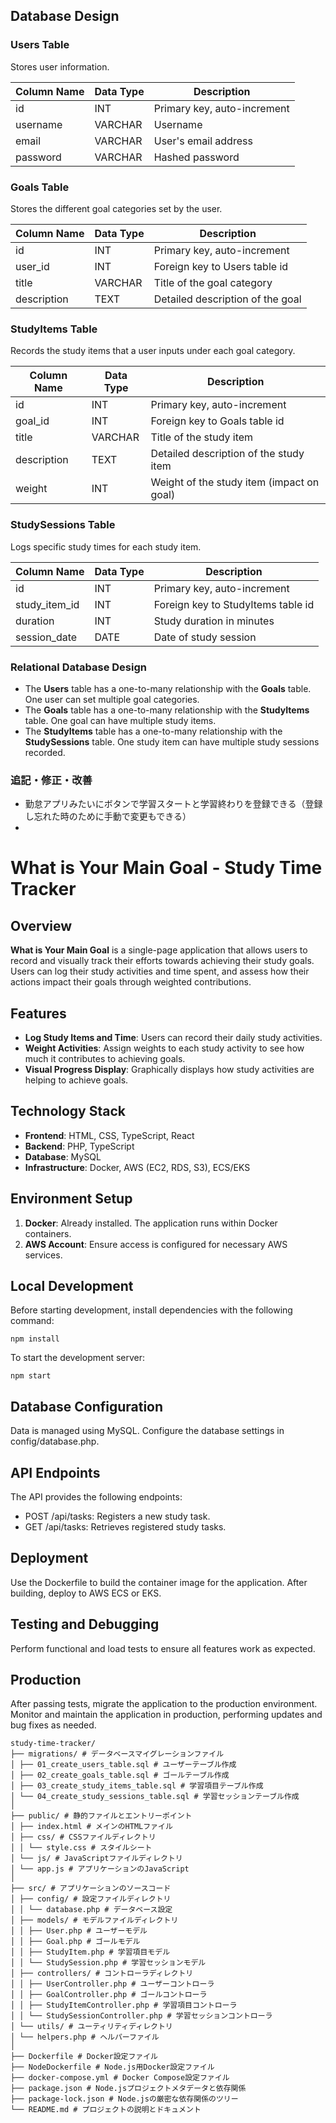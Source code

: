 ## Database Design

### Users Table
Stores user information.

| Column Name | Data Type | Description                |
|-------------|-----------|----------------------------|
| id          | INT       | Primary key, auto-increment|
| username    | VARCHAR   | Username                   |
| email       | VARCHAR   | User's email address       |
| password    | VARCHAR   | Hashed password            |

### Goals Table
Stores the different goal categories set by the user.

| Column Name  | Data Type | Description                            |
|--------------|-----------|----------------------------------------|
| id           | INT       | Primary key, auto-increment            |
| user_id      | INT       | Foreign key to Users table id          |
| title        | VARCHAR   | Title of the goal category             |
| description  | TEXT      | Detailed description of the goal       |

### StudyItems Table
Records the study items that a user inputs under each goal category.

| Column Name  | Data Type | Description                              |
|--------------|-----------|------------------------------------------|
| id           | INT       | Primary key, auto-increment              |
| goal_id      | INT       | Foreign key to Goals table id            |
| title        | VARCHAR   | Title of the study item                  |
| description  | TEXT      | Detailed description of the study item   |
| weight       | INT       | Weight of the study item (impact on goal)|

### StudySessions Table
Logs specific study times for each study item.

| Column Name  | Data Type | Description                        |
|--------------|-----------|------------------------------------|
| id           | INT       | Primary key, auto-increment        |
| study_item_id| INT       | Foreign key to StudyItems table id |
| duration     | INT       | Study duration in minutes          |
| session_date | DATE      | Date of study session              |

### Relational Database Design
- The **Users** table has a one-to-many relationship with the **Goals** table. One user can set multiple goal categories.
- The **Goals** table has a one-to-many relationship with the **StudyItems** table. One goal can have multiple study items.
- The **StudyItems** table has a one-to-many relationship with the **StudySessions** table. One study item can have multiple study sessions recorded.

### 追記・修正・改善
- 勤怠アプリみたいにボタンで学習スタートと学習終わりを登録できる（登録し忘れた時のために手動で変更もできる）
- 


# What is Your Main Goal - Study Time Tracker

## Overview
**What is Your Main Goal** is a single-page application that allows users to record and visually track their efforts towards achieving their study goals. Users can log their study activities and time spent, and assess how their actions impact their goals through weighted contributions.

## Features
- **Log Study Items and Time**: Users can record their daily study activities.
- **Weight Activities**: Assign weights to each study activity to see how much it contributes to achieving goals.
- **Visual Progress Display**: Graphically displays how study activities are helping to achieve goals.

## Technology Stack
- **Frontend**: HTML, CSS, TypeScript, React
- **Backend**: PHP, TypeScript
- **Database**: MySQL
- **Infrastructure**: Docker, AWS (EC2, RDS, S3), ECS/EKS

## Environment Setup
1. **Docker**: Already installed. The application runs within Docker containers.
2. **AWS Account**: Ensure access is configured for necessary AWS services.

## Local Development
Before starting development, install dependencies with the following command:
```
npm install
```
To start the development server:
```
npm start
```
## Database Configuration
Data is managed using MySQL. Configure the database settings in config/database.php.

## API Endpoints
The API provides the following endpoints:

- POST /api/tasks: Registers a new study task.
- GET /api/tasks: Retrieves registered study tasks.
## Deployment
Use the Dockerfile to build the container image for the application. After building, deploy to AWS ECS or EKS.

## Testing and Debugging
Perform functional and load tests to ensure all features work as expected.

## Production
After passing tests, migrate the application to the production environment. Monitor and maintain the application in production, performing updates and bug fixes as needed.

```
study-time-tracker/
├── migrations/ # データベースマイグレーションファイル
│ ├── 01_create_users_table.sql # ユーザーテーブル作成
│ ├── 02_create_goals_table.sql # ゴールテーブル作成
│ ├── 03_create_study_items_table.sql # 学習項目テーブル作成
│ └── 04_create_study_sessions_table.sql # 学習セッションテーブル作成
│
├── public/ # 静的ファイルとエントリーポイント
│ ├── index.html # メインのHTMLファイル
│ ├── css/ # CSSファイルディレクトリ
│ │ └── style.css # スタイルシート
│ └── js/ # JavaScriptファイルディレクトリ
│ └── app.js # アプリケーションのJavaScript
│
├── src/ # アプリケーションのソースコード
│ ├── config/ # 設定ファイルディレクトリ
│ │ └── database.php # データベース設定
│ ├── models/ # モデルファイルディレクトリ
│ │ ├── User.php # ユーザーモデル
│ │ ├── Goal.php # ゴールモデル
│ │ ├── StudyItem.php # 学習項目モデル
│ │ └── StudySession.php # 学習セッションモデル
│ ├── controllers/ # コントローラディレクトリ
│ │ ├── UserController.php # ユーザーコントローラ
│ │ ├── GoalController.php # ゴールコントローラ
│ │ ├── StudyItemController.php # 学習項目コントローラ
│ │ └── StudySessionController.php # 学習セッションコントローラ
│ └── utils/ # ユーティリティディレクトリ
│ └── helpers.php # ヘルパーファイル
│
├── Dockerfile # Docker設定ファイル
├── NodeDockerfile # Node.js用Docker設定ファイル
├── docker-compose.yml # Docker Compose設定ファイル
├── package.json # Node.jsプロジェクトメタデータと依存関係
├── package-lock.json # Node.jsの厳密な依存関係のツリー
└── README.md # プロジェクトの説明とドキュメント
```
